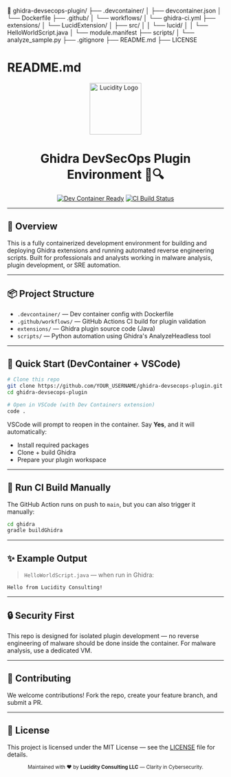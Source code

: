 📁 ghidra-devsecops-plugin/
├── .devcontainer/
│   ├── devcontainer.json
│   └── Dockerfile
├── .github/
│   └── workflows/
│       └── ghidra-ci.yml
├── extensions/
│   └── LucidExtension/
│       ├── src/
│       │   └── lucid/
│       │       └── HelloWorldScript.java
│       └── module.manifest
├── scripts/
│   └── analyze_sample.py
├── .gitignore
├── README.md
├── LICENSE

# README.md

<div align="center">
  <img src="https://lucidityconsult.net/assets/logo.svg" width="120" alt="Lucidity Logo">
  
  # Ghidra DevSecOps Plugin Environment 🚀🔍
  
  [![Dev Container Ready](https://img.shields.io/badge/devcontainer-enabled-blue?logo=visualstudiocode)](https://code.visualstudio.com/docs/remote/containers)
  [![CI Build Status](https://github.com/YOUR_USERNAME/ghidra-devsecops-plugin/actions/workflows/ghidra-ci.yml/badge.svg)](https://github.com/YOUR_USERNAME/ghidra-devsecops-plugin/actions)
</div>

---

## 🧭 Overview
This is a fully containerized development environment for building and deploying Ghidra extensions and running automated reverse engineering scripts. Built for professionals and analysts working in malware analysis, plugin development, or SRE automation.

---

## 📦 Project Structure

- `.devcontainer/` — Dev container config with Dockerfile
- `.github/workflows/` — GitHub Actions CI build for plugin validation
- `extensions/` — Ghidra plugin source code (Java)
- `scripts/` — Python automation using Ghidra's AnalyzeHeadless tool

---

## 🐳 Quick Start (DevContainer + VSCode)

```bash
# Clone this repo
git clone https://github.com/YOUR_USERNAME/ghidra-devsecops-plugin.git
cd ghidra-devsecops-plugin

# Open in VSCode (with Dev Containers extension)
code .
```

VSCode will prompt to reopen in the container. Say **Yes**, and it will automatically:
- Install required packages
- Clone + build Ghidra
- Prepare your plugin workspace

---

## 🧪 Run CI Build Manually

The GitHub Action runs on push to `main`, but you can also trigger it manually:

```bash
cd ghidra
gradle buildGhidra
```

---

## ✨ Example Output

> `HelloWorldScript.java` — when run in Ghidra:
```
Hello from Lucidity Consulting!
```

---

## 🔒 Security First

This repo is designed for isolated plugin development — no reverse engineering of malware should be done inside the container. For malware analysis, use a dedicated VM.

---

## 🤝 Contributing
We welcome contributions! Fork the repo, create your feature branch, and submit a PR.

---

## 📄 License
This project is licensed under the MIT License — see the [LICENSE](LICENSE) file for details.

<div align="center">
  <sub>Maintained with ❤️ by <strong>Lucidity Consulting LLC</strong> — Clarity in Cybersecurity.</sub>
</div>
